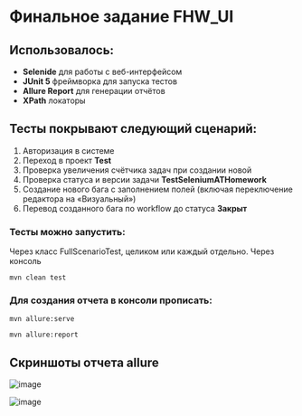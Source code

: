 # Финальное задание FHW_UI

## Использовалось:

- **Selenide** для работы с веб-интерфейсом
- **JUnit 5** фреймворка для запуска тестов
- **Allure Report** для генерации отчётов
- **XPath** локаторы

## Тесты покрывают следующий сценарий:

1. Авторизация в системе
2. Переход в проект **Test**
3. Проверка увеличения счётчика задач при создании новой
4. Проверка статуса и версии задачи **TestSeleniumATHomework**
5. Создание нового бага с заполнением полей (включая переключение редактора на «Визуальный»)
6. Перевод созданного бага по workflow до статуса **Закрыт**

### Тесты можно запустить:

Через класс FullScenarioTest, целиком или каждый отдельно.
Через консоль

`mvn clean test`

### Для создания отчета в консоли прописать:

`mvn allure:serve`

`mvn allure:report`

## Скриншоты отчета allure

![image](https://github.com/t2t2t2t/ImageForReadMe/blob/main/imageHW/main.jpg)

![image](https://github.com/t2t2t2t/ImageForReadMe/blob/main/imageHW/behaviors.jpg)